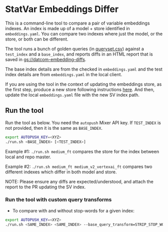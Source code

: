 # StatVar Embeddings Differ

This is a command-line tool to compare a pair of variable embeddings indexes.
An index is made up of a model + store identified in `embeddings.yaml`.  You
can compare two indexes where just the model, or the store, or both can be
different.

The tool runs a bunch of golden queries (in [queryset.csv](queryset.csv))
against a `test_index` and a `base_index`, and reports diffs in an HTML
report that is saved in [gs://datcom-embedding-diffs](https://pantheon.corp.google.com/storage/browser/datcom-embedding-diffs).

The base index details are from the checked in `embeddings.yaml` and the test
index details are from `embeddings.yaml` in the local client.

If you are using the tool in the context of updating the embeddings store, as
the first step, produce a new store following instructions
[here](../embeddings). And then, update the local `embeddings.yaml` file with
the new SV index path.

## Run the tool

Run the tool as below.  You need the `autopush` Mixer API key.  If
`TEST_INDEX` is not provided, then it is the same as `BASE_INDEX`.

```bash
export AUTOPUSH_KEY=<XYZ>
./run.sh <BASE_INDEX> [<TEST_INDEX>]
```

Example #1: `./run.sh medium_ft` compares the store for the index between
local and repo master.

Example #2: `./run.sh medium_ft medium_v2_vertexai_ft` compares two different
indexes which differ in both model and store.

NOTE: Please ensure any diffs are expected/understood, and attach the report
to the PR updating the SV index.

### Run the tool with custom query transforms

* To compare with and without stop-words for a given index:

```bash
export AUTOPUSH_KEY=<XYZ>
./run.sh <SAME_INDEX> <SAME_INDEX> --base_query_transform=STRIP_STOP_WORDS --queryset=tools/nl/svindex_differ/queryset_vars_withstopwords.csv
```
